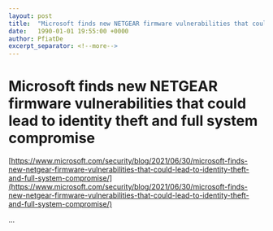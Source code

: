 ```yaml
---
layout: post
title:  "Microsoft finds new NETGEAR firmware vulnerabilities that could lead to identity theft and full system compromise"
date:   1990-01-01 19:55:00 +0000
author: PfiatDe
excerpt_separator: <!--more-->
---
```


# Microsoft finds new NETGEAR firmware vulnerabilities that could lead to identity theft and full system compromise
[https://www.microsoft.com/security/blog/2021/06/30/microsoft-finds-new-netgear-firmware-vulnerabilities-that-could-lead-to-identity-theft-and-full-system-compromise/](https://www.microsoft.com/security/blog/2021/06/30/microsoft-finds-new-netgear-firmware-vulnerabilities-that-could-lead-to-identity-theft-and-full-system-compromise/)

...
<!--more-->
